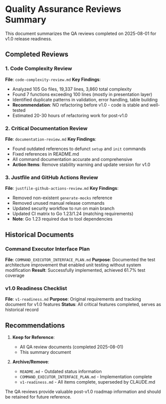 # Quality Assurance Reviews Summary

This document summarizes the QA reviews completed on 2025-08-01 for v1.0 release readiness.

## Completed Reviews

### 1. Code Complexity Review
**File**: `code-complexity-review.md`
**Key Findings**:
- Analyzed 105 Go files, 19,337 lines, 3,860 total complexity
- Found 7 functions exceeding 100 lines (mostly in presentation layer)
- Identified duplicate patterns in validation, error handling, table building
- **Recommendation**: NO refactoring before v1.0 - code is stable and well-tested
- Estimated 20-30 hours of refactoring work for post-v1.0

### 2. Critical Documentation Review
**File**: `documentation-review.md`
**Key Findings**:
- Found outdated references to defunct `setup` and `init` commands
- Fixed references in README.md
- All command documentation accurate and comprehensive
- **Action Items**: Remove stability warning and update version for v1.0

### 3. Justfile and GitHub Actions Review
**File**: `justfile-github-actions-review.md`
**Key Findings**:
- Removed non-existent `generate-mocks` reference
- Removed unused manual release commands
- Updated security workflow to run on main branch
- Updated CI matrix to Go 1.23/1.24 (matching requirements)
- **Note**: Go 1.23 required due to tool dependencies

## Historical Documents

### Command Executor Interface Plan
**File**: `COMMAND_EXECUTOR_INTERFACE_PLAN.md`
**Purpose**: Documented the test architecture improvement that enabled unit testing without system modification
**Result**: Successfully implemented, achieved 61.7% test coverage

### v1.0 Readiness Checklist
**File**: `v1-readiness.md`
**Purpose**: Original requirements and tracking document for v1.0 features
**Status**: All critical features completed, serves as historical record

## Recommendations

1. **Keep for Reference**:
   - All QA review documents (completed 2025-08-01)
   - This summary document

2. **Archive/Remove**:
   - `README.md` - Outdated status information
   - `COMMAND_EXECUTOR_INTERFACE_PLAN.md` - Implementation complete
   - `v1-readiness.md` - All items complete, superseded by CLAUDE.md

The QA reviews provide valuable post-v1.0 roadmap information and should be retained for future reference.
